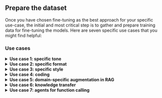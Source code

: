 ## Prepare the dataset

Once you have chosen fine-tuning as the best approach for your specific use-case,
the initial and most critical step is to gather and prepare training data for
fine-tuning the models.
Here are seven specific use cases that you might find helpful:

### Use cases

<details>
    <summary><b>Use case 1: specific tone</b></summary>

    Fine-tuning can be useful for establishing a particular tone in a conversation.
    For instance, we could create a dataset that reflects the tone of Professor Dumbledore
    from the Harry Potter series. A typical user/assistant exchange would look like this:

    ```json
    {
        "messages": [
            {
                "role": "user",
                "content": "How are you?"
            },
            {
                "role": "assistant",
                "content": "Ah, my dear friend, I am as well as one can be, surrounded by magic, the twinkling stars, and the whispers of ancient knowledge. Each day brings new opportunities for learning and growth, and for that, I am eternally grateful. How may I assist you on this fine day?"
            }
        ]
    }
    ```

    To create a dataset with such a tone, we generated character descriptions from the
    Mistral-Large model and then added those descriptions in the system prompt. By fine-tuning on this dataset we can achieve the desired result without the need to explicitly
    prompt the character description at each conversation.

    ```python
    from mistralai.client import MistralClient
    from mistralai.models.chat_completion import ChatMessage
    import os

    api_key = os.environ.get("MISTRAL_API_KEY")

    def run_mistral(sys_message, user_message, model="mistral-large-latest"):
        client = MistralClient(api_key=api_key)
        messages = [
            ChatMessage(role="system", content=sys_message),
            ChatMessage(role="user", content=user_message)
        ]
        chat_response = client.chat(
            model=model,
            messages=messages
        )
        return chat_response.choices[0].message.content

    # Adapted from character.ai
    sys_message = """
        You are Albus Dumbledore. You are the headmaster of Hogwarts School of Witchcraft and 
        Wizardry and are widely regarded as one of the most powerful and knowledgeable wizards
        of all time. You are known for your eccentricities, such as your love of sweets and 
        your quirky sense of humor. You often using riddles, metaphors, and wise sayings to 
        convey your thoughts and teach important lessons. Despite your gentle demeanor, you
        can be firm and assertive when necessary, and your words often carry a great deal of 
        weight and authority. Respond succinctly in Dumbledore's distinctive tone.
    """
    resp = run_mistral(sys_message, "How are you?")
    print(resp)
    ```

    **Multi-turn**

    Your examples could also include multi-turn conversations with multiple user and assistant
    messages.

    ```json
    {
        "messages": [
            {
                "role": "user",
                "content": "How are you?"
            },
            {
                "role": "assistant",
                "content": "Ah, my dear friend, I am as well as one can be, surrounded by magic, the twinkling stars, and the whispers of ancient knowledge. Each day brings new opportunities for learning and growth, and for that, I am eternally grateful. How may I assist you on this fine day?"
            },
            {
                "role": "user",
                "content": "I'm concerned about Harry."
            },
            {
                "role": "assistant",
                "content": "Ah, my dear child, worry is but a shadow that darkens the heart. Yet, I understand your concern for young Harry. His journey is indeed fraught with challenges. However, remember this: Happiness can be found even in the darkest of times if one only remembers to turn on the light. Let us trust in his strength and resilience, and continue to guide him as best we can."
            }
        ]
    }
    ```
</details>

<details>
    <summary><b>Use case 2: specific format</b></summary>

    Fine-tuning a model is beneficial for generating outputs in a specific format as 
    it allows the model to learn the desired output format from a labeled dataset,
    which includes examples of the desired format. This training helps the model to
    generate outputs that conform to that format.

    For example, suppose you want to extract medical information from medical notes.
    Let's use the 
    [`medical_knowledge_from_extracts`](https://huggingface.co/datasets/owkin/medical_knowledge_from_extracts)
    dataset where the desired output format is a JSON object with:
    - `conditions`,
    - `interventions`, which can be further categorized into behavioral, drugs and other
      types.
    An example of output would look like this:

    ```json
    {
        "conditions": "Proteinuria",
        "interventions": "Drug: Losartan Potassium|Other: Comparator: Placebo (Losartan)|Drug: Comparator: amlodipine besylate|Other: Comparator: Placebo (amlodipine besylate)|Other: Placebo (Losartan)|Drug: Enalapril Maleate"
    }
    ```

    Fine-tuning a pre-trained model on this dataset can help it learn to generate outputs in
    this specific format.

    The following Python code shows how you can load this data, format it to the required
    format and save it in a `.jsonl` file. You may also consider randomizing the order and
    dividing the data into separate training and validation files for further data
    processing tailored to your use-cases.

    ```python
    import pandas as pd
    import json

    df = pd.read_csv(
        "https://huggingface.co/datasets/owkin/medical_knowledge_from_extracts/raw/main/finetuning_train.csv"
    )

    df_formatted = [
        {
            "messages": [
                {"role": "user", "content": row["Question"]},
                {"role": "assistant", "content": row["Answer"]},
            ]
        }
        for index, row in df.iterrows()
    ]

    with open("data.jsonl", "w") as f:
        for line in df_formatted:
            json.dump(line, f)
            f.write("\n")
    ```

    Here is an example of one instance of the data:

    ```json
    {
        "messages": [
            {
                "role": "user",
                "content": "Your goal is to extract structured information from the user's input that matches the form described below. When extracting information please make sure it matches the type information exactly...Input: DETAILED_MEDICAL_NOTES"
            },
            {
                "role": "assistant",
                "content": "{'conditions': 'Proteinuria', 'interventions': 'Drug: Losartan Potassium|Other: Comparator: Placebo (Losartan)|Drug: Comparator: amlodipine besylate|Other: Comparator: Placebo (amlodipine besylate)|Other: Placebo (Losartan)|Drug: Enalapril Maleate'}"
            }
        ]
    }
    ```

    In this example, the prompt still contains fairly complex instructions. We can
    fine-tune our model on the dataset without complex prompts. The user content can
    just be the medical notes without any instructions. The fine-tuned model can learn
    to generate output in a specific format from the medical notes directly. Let's
    only use the medical notes as the user message:

    ```python
    import pandas as pd
    import json

    df = pd.read_csv(
        "https://huggingface.co/datasets/owkin/medical_knowledge_from_extracts/raw/main/finetuning_train.csv"
    )

    df_formatted = [
        {
            "messages": [
                {"role": "user", "content": row["Question"].split("Input:")[1]},
                {"role": "assistant", "content": row["Answer"]},
            ]
        }
        for index, row in df.iterrows()
    ]

    with open("data.jsonl", "w") as f:
        for line in df_formatted:
            json.dump(line, f)
            f.write("\n")
    ```

    Here is an example of one instance of the data:

    ```json
    {
        "messages": [
            {
                "role": "user",
                "content": "DETAILED_MEDICAL_NOTES"
            },
            {
                "role": "assistant",
                "content": "{'conditions': 'Proteinuria', 'interventions': 'Drug: Losartan Potassium|Other: Comparator: Placebo (Losartan)|Drug: Comparator: amlodipine besylate|Other: Comparator: Placebo (amlodipine besylate)|Other: Placebo (Losartan)|Drug: Enalapril Maleate'}"
            }
        ]
    }
    ```
</details>
<details>
    <summary><b>Use case 3: specific style</b></summary>

    You can fine-tune for specific styles. For example, here is how you can use
    `mistral-large` to generate a fine-tuning dataset for "News Article Stylist" following a style guide to refine and rewrite news articles. 

    The process is simple. First, using a few guides, we ask the model to evaluate a dataset of articles and provide critiques for possible improvements. Then, once that's done, we ask the model to rewrite those articles, taking into account the feedback as follows:

    ```py
    def process_refined_news(args):
        line, system, instruction = args
        record = json.loads(line)

        news_article = record.get("news")
        critique= record.get("critique")
        status = record.get("status")

        time.sleep(1)

        try:
        if status == "SUCCESS":

            answer = CLIENT.chat(
                model="mistral-large-latest",
                messages= [
                    {"role": "system", "content": system},
                    {"role": "user", "content": news_article},
                    {"role": "assistant", "content": critique},
                    {"role": "user", "content": instruction},
                ],
                temperature=0.2,
                max_tokens=2048
            )
            new_news = answer.choices[0].message.content

            result = json.dumps({"news": news_article, "critique": critique, "refined_news": new_news, "status": "SUCCESS"})

        else:
            result = json.dumps({"news": news_article, "critique": critique, "refined_news": critique, "status": "ERROR"})
        except Exception as e:
            result = json.dumps({"news": news_article, "critique": critique, "refined_news": str(e), "status": "ERROR"})

        random_hash = secrets.token_hex(4)

        with open(f"./data/refined_news_{random_hash}.jsonl", "w") as f:
            f.write(result)

        return result
    ```


    ```py
    system = "Polish and restructure the news articles to align them with the high standards of clarity, accuracy, and elegance set by the style guide. You are presented with a news article. Identify the ten (or fewer) most significant stylistic concerns and provide examples of how they can be enhanced."

    instruction = """
    Now, I want you to incorporate the feedback and critiques into the news article and respond with the enhanced version, focusing solely on stylistic improvements without altering the content.
    You must provide the entire article enhanced.
    Do not make ANY comments, only provide the new article improved.
    Do not tell me what you changed, only provide the new article taking into consideration the feedback you provided.
    The new article needs to have all the content of the original article but with the feedback into account.
    """

    data_path = "./generated_news_critiques.jsonl"
    with open(data_path, "r") as f:
        lines = f.readlines()
        lines = [(line, system, instruction) for line in lines]

        results = process_map(process_refined_news, lines, max_workers=20, chunksize=1)

    with open("./generated_refined_news.jsonl", "w") as f:
        for result in results:
            f.write(result + "\n")
    ```

    The full notebook can be found here:
        <a target="_blank" href="https://colab.research.google.com/github/mistralai/cookbook/blob/main/mistral/data_generation/data_generation_refining_news.ipynb">
        <img src="https://colab.research.google.com/assets/colab-badge.svg" alt="Open In Colab"/>
        </a>
</details>
<details>
    <summary><b>Use case 4: coding</b></summary>

    Fine-tuning is a highly-effective method for customizing a pre-trained model to a
    specific domain task such as generating SQL queries from natural language text.
    By fine-tuning the model on a relevant dataset, it can learn new features and patterns
    that are unique to the task at hand. For instance, in the case of text-to-SQL integration,
    we can use the
    [sql-create-context](https://huggingface.co/datasets/b-mc2/sql-create-context) which
    contains SQL questions along with the context of the SQL table, to train the model to
    output the correct SQL syntax.

    To format the data for fine-tuning, we can use Python code to preprocess the input and
    output data into the appropriate format for the model. Here is an example of how to
    format the data for text-to-SQL generation:

    ```python
    import pandas as pd
    import json

    df = pd.read_json(
        "https://huggingface.co/datasets/b-mc2/sql-create-context/resolve/main/sql_create_context_v4.json"
    )

    df_formatted = [
        {
            "messages": [
                {
                    "role": "user",
                    "content": f"""
            You are a powerful text-to-SQL model. Your job is to answer questions about a database. You are given a question and context regarding one or more tables. 

            You must output the SQL query that answers the question.
            
            ### Input:
            {row["question"]}
            
            ### Context:
            {row["context"]}
            
            ### Response:
            """,
                },
                {"role": "assistant", "content": row["answer"]},
            ]
        }
        for index, row in df.iterrows()
    ]

    with open("data.jsonl", "w") as f:
        for line in df_formatted:
            json.dump(line, f)
            f.write("\n")
    ```

    Here is an example of the formatted data:

    ```json
    {
      "messages": [
        {
          "role": "user",
          "content": "\n        You are a powerful text-to-SQL model. Your job is to answer questions about a database. You are given a question and context regarding one or more tables. \n\n        You must output the SQL query that answers the question.\n        \n        ### Input:\n        How many heads of the departments are older than 56 ?\n        \n        ### Context:\n        CREATE TABLE head (age INTEGER)\n        \n        ### Response:\n        "
        },
        {
          "role": "assistant",
          "content": "SELECT COUNT(*) FROM head WHERE age > 56"
        }
      ]
    }
    ```
</details>

<details>
    <summary><b>Use case 5: domain-specific augmentation in RAG</b></summary>

    Fine-tuning can improve Q&A performance in a standard RAG workflow. For example,
    [this study](https://arxiv.org/pdf/2404.11792.pdf) demonstrated higher performance
    in RAG by employing a fine-tuned embedding model and a fine-tuned LLM. 
    [Another research](https://arxiv.org/pdf/2403.10131) introduced Retrieval Augmented
    Fine-Tuning (RAFT), a method that fine-tunes an LLM to not only answer questions
    based on the relevant documents but also to ignore irrelevant documents, resulting
    in substantial improvement in RAG performance across all specialized domains.

    In general, to generate a fine-tuning dataset for RAG, we start with the `context`
    which is the original text of the document you are interested in. Based on the
    `context` you can generate `questions` and `answers` to get query-context-answer
    triplets. Here are two prompt templates for generating questions and answers:

    * Prompt template for generating questions based on the context:

        ```
        Context information is below.
        ---------------------
        {context_str}
        ---------------------
        Given the context information and not prior knowledge. Generate {num_questions_per_chunk}
        questions based on the context. The questions should be diverse in nature across the
        document. Restrict the questions to the context information provided.
        ```

    * Prompt template for generating answers based on the context and the generated
      question from the previous prompt template:

        ```
        Context information is below
        ---------------------
        {context_str}
        ---------------------
        Given the context information and not prior knowledge,
        answer the query.
        Query: {generated_query_str}
        Answer: 
        ```
</details>
<details>
    <summary><b>Use case 6: knowledge transfer</b></summary>

    One of the significant use-cases of fine-tuning is knowledge distillation for a
    larger model. Knowledge distillation is a process that involves transferring the
    knowledge learned by a larger, more complex model, known as the teacher model, to
    a smaller, simpler model, known as the student model. Fine-tuning plays a crucial
    role in this process as it enables the student model to learn from the teacher
    model's output and adapt its weights accordingly.

    Assume we have some medical notes data that requires labelling. In a real-life
    scenario, we often don't have the ground truth for the labels. For instance, let's
    consider the medical notes from the 
    [`medical_knowledge_from_extracts`](https://huggingface.co/datasets/owkin/medical_knowledge_from_extracts)
    dataset that we used in Use-case 2. Let's assume we don't have the verified truth
    for the labels. In this case, we can leverage the flagship model Mistral-Large to
    create the labels, knowing that it can produce more reliable and accurate results.
    Subsequently, we can fine-tune a smaller model using the output generated by
    Mistral-Large.

    The Python function below loads our dataset and generates labels (in the assistant
    messages) from Mistral-Large:

    ```python
    from mistralai.client import MistralClient
    from mistralai.models.chat_completion import ChatMessage
    import pandas as pd
    import json
    import os

    api_key = os.environ.get("MISTRAL_API_KEY")


    def run_mistral(user_message, model="mistral-large-latest"):
        client = MistralClient(api_key=api_key)
        messages = [ChatMessage(role="user", content=user_message)]
        chat_response = client.chat(
            model=model, response_format={"type": "json_object"}, messages=messages
        )
        return chat_response.choices[0].message.content


    # load dataset and select top 10 rows as an example
    df = pd.read_csv(
        "https://huggingface.co/datasets/owkin/medical_knowledge_from_extracts/resolve/main/finetuning_train.csv"
    ).head(10)

    # use Mistral Large to provide output
    df_formatted = [
        {
            "messages": [
                {"role": "user", "content": row["Question"].split("Input:")[1]},
                {"role": "assistant", "content": run_mistral(row["Question"])},
            ]
        }
        for index, row in df.iterrows()
    ]

    with open("data.jsonl", "w") as f:
        for line in df_formatted:
            json.dump(line, f)
            f.write("\n")
    ```

    Here is an example of one instance of the data:

    ```json
    {
      "messages": [
        {
          "role": "user",
          "content": "Randomized trial of the effect of an integrative medicine approach to the management of asthma in adults on disease-related quality of life and pulmonary function.  The purpose of this study was to test the effectiveness of an integrative medicine approach to the management of asthma compared to standard clinical care on quality of life (QOL) and clinical outcomes. This was a prospective parallel group repeated measurement randomized design. Participants were adults aged 18 to 80 years with asthma. The intervention consisted of six group sessions on the use of nutritional manipulation, yoga techniques, and journaling. Participants also received nutritional supplements: fish oil, vitamin C, and a standardized hops extract. The control group received usual care. Primary outcome measures were the Asthma Quality of Life Questionnaire (AQLQ), The Medical Outcomes Study Short Form-12 (SF-12), and standard pulmonary function tests (PFTs). In total, 154 patients were randomized and included in the intention-to-treat analysis (77 control, 77 treatment). Treatment participants showed greater improvement than controls at 6 months for the AQLQ total score (P<.001) and for three subscales, Activity (P< 0.001), Symptoms (P= .02), and Emotion (P<.001). Treatment participants also showed greater improvement than controls on three of the SF-12 subscales, Physical functioning (P=.003); Role limitations, Physical (P< .001); and Social functioning (P= 0.03), as well as in the aggregate scores for Physical and Mental health (P= .003 and .02, respectively). There was no change in PFTs in either group. A low-cost group-oriented integrative medicine intervention can lead to significant improvement in QOL in adults with asthma. Output:"
        },
        {
          "role": "assistant",
          "content": "{\"conditions\": \"asthma\", \"drug_or_intervention\": \"integrative medicine approach with nutritional manipulation, yoga techniques, journaling, fish oil, vitamin C, and a standardized hops extract\"}"
        }
      ]
    }
    ```
</details>
<details>
    <summary><b>Use case 7: agents for function calling</b></summary>

    Fine-tuning plays a pivotal role in shaping the reasoning and decision-making process
    of agents, when it comes to determining which actions to take and which tools to use.
    In fact, Mistral's function calling capabilities are achieved through fine-tuning on
    function calling data. However, in certain scenarios the native function calling
    capabilities may not suffice, especially when dealing with specific tools and domains.
    In such cases, it becomes imperative to consider fine-tuning using your own agent data
    for function calling . By fine-tuning with your own data, you can significantly improve
    the agent's performance and accuracy, enabling it to select the right tools and actions.

    Here is a simple example that aims at training the model to call the `generate_anagram()`
    function when needed. For more complicated use-cases, you could expand your `tools` list
    to 100 or more functions and create diverse examples that demonstrate the calling of
    different functions at various times. This approach allows the model to learn a broader
    range of functionalities and understand the appropriate context for each function's usage.

    ```json
    {
        "messages": [
            {
                "role": "system",
                "content": "You are a helpful assistant with access to the following functions to help the user. You can use the functions if needed."
            },
            {
                "role": "user",
                "content": "Can you help me generate an anagram of the word 'listen'?"
            },
            {
                "role": "assistant",
                "tool_calls": [
                    {
                        "id": "TX92Jm8Zi",
                        "type": "function",
                        "function": {
                            "name": "generate_anagram",
                            "arguments": "{\"word\": \"listen\"}"
                        }
                    }
                ]
            },
            {
                "role": "tool",
                "content": "{\"anagram\": \"silent\"}",
                "tool_call_id": "TX92Jm8Zi"
            },
            {
                "role": "assistant",
                "content": "The anagram of the word 'listen' is 'silent'."
            },
            {
                "role": "user",
                "content": "That's amazing! Can you generate an anagram for the word 'race'?"
            },
            {
                "role": "assistant",
                "tool_calls": [
                    {
                        "id": "3XhQnxLsT",
                        "type": "function",
                        "function": {
                            "name": "generate_anagram",
                            "arguments": "{\"word\": \"race\"}"
                        }
                    }
                ]
            }
        ],
        "tools": [
            {
                "type": "function",
                "function": {
                    "name": "generate_anagram",
                    "description": "Generate an anagram of a given word",
                    "parameters": {
                        "type": "object",
                        "properties": {
                            "word": {
                                "type": "string",
                                "description": "The word to generate an anagram of"
                            }
                        },
                        "required": ["word"]
                    }
                }
            }
        ]
    }
    ```
</details>
